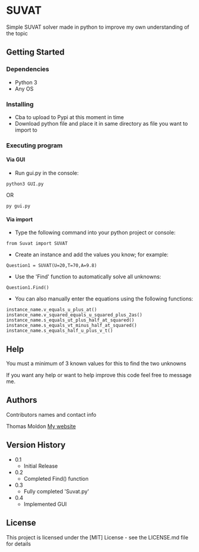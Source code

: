 # SUVAT

Simple SUVAT solver made in python to improve my own understanding of the topic

## Getting Started

### Dependencies

* Python 3
* Any OS

### Installing

* Cba to upload to Pypi at this moment in time
* Download python file and place it in same directory as file you want to import to

### Executing program

#### Via GUI

* Run gui.py in the console:
```
python3 GUI.py
```
OR
```
py gui.py
```

#### Via import

* Type the following command into your python project or console:
```
from Suvat import SUVAT
```
* Create an instance and add the values you know; for example:
```
Question1 = SUVAT(U=20,T=70,A=9.8)
```
* Use the 'Find' function to automatically solve all unknowns:
```
Question1.Find()
```
* You can also manually enter the equations using the following functions:
```
instance_name.v_equals_u_plus_at()
instance_name.v_squared_equals_u_squared_plus_2as()
instance_name.s_equals_ut_plus_half_at_squared()
instance_name.s_equals_vt_minus_half_at_squared()
instance_name.s_equals_half_u_plus_v_t()
```
## Help

You must a minimum of 3 known values for this to find the two unknowns

If you want any help or want to help improve this code feel free to message me.

## Authors

Contributors names and contact info

Thomas Moldon
[My website](https://moldon.me)

## Version History
* 0.1
    * Initial Release
* 0.2
    * Completed Find() function
* 0.3
    * Fully completed 'Suvat.py'
* 0.4
    * Implemented GUI

## License

This project is licensed under the [MIT] License - see the LICENSE.md file for details
